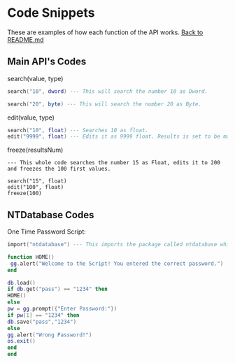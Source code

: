 # Code Snippets
These are examples of how each function of the API works.
[Back to README.md](./README.md)

## Main API's Codes

search(value, type)
```lua
search("10", dword) --- This will search the number 10 as Dword.

search("20", byte) --- This will search the number 20 as Byte.
```

edit(value, type)
```lua
search("10", float) --- Searches 10 as float.
edit("9999", float) --- Edits it as 9999 float. Results is set to be max 100 by default. It can be changed though.
```

freeze(resultsNum)
```
--- This whole code searches the number 15 as Float, edits it to 200 and freezes the 100 first values.

search("15", float)
edit("100", float)
freeze(100) 
```

## NTDatabase Codes

One Time Password Script:
```lua
import("ntdatabase") --- This imports the package called ntdatabase which is required.

function HOME()
 gg.alert("Welcome to the Script! You entered the correct password.")
end

db.load()
if db.get("pass") == "1234" then
HOME()
else
pw = gg.prompt({"Enter Password:"})
if pw[1] == "1234" then
db.save("pass","1234")
else
gg.alert("Wrong Password!")
os.exit()
end
end
```
